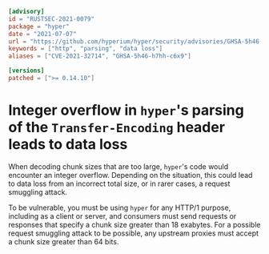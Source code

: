 ```toml
[advisory]
id = "RUSTSEC-2021-0079"
package = "hyper"
date = "2021-07-07"
url = "https://github.com/hyperium/hyper/security/advisories/GHSA-5h46-h7hh-c6x9"
keywords = ["http", "parsing", "data loss"]
aliases = ["CVE-2021-32714", "GHSA-5h46-h7hh-c6x9"]

[versions]
patched = [">= 0.14.10"]
```

# Integer overflow in `hyper`'s parsing of the `Transfer-Encoding` header leads to data loss

When decoding chunk sizes that are too large, `hyper`'s code would encounter an integer overflow. Depending on the situation,
this could lead to data loss from an incorrect total size, or in rarer cases, a request smuggling attack.

To be vulnerable, you must be using `hyper` for any HTTP/1 purpose, including as a client or server, and consumers must send
requests or responses that specify a chunk size greater than 18 exabytes. For a possible request smuggling attack to be possible,
any upstream proxies must accept a chunk size greater than 64 bits.
